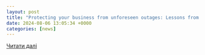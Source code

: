 ```yaml
---
layout: post
title: "Protecting your business from unforeseen outages: Lessons from the recent CrowdStrike incident"
date: 2024-08-06 13:05:34 +0000
categories: [news]
---
```


[Читати далі](https://www.cio.com/article/3480462/protecting-your-business-from-unforeseen-outages-lessons-from-the-recent-crowdstrike-incident.html)
